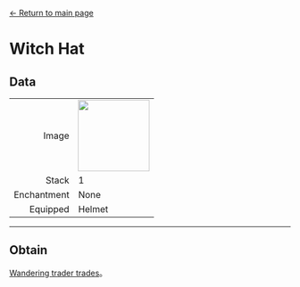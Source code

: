 [← Return to main page](../)
# Witch Hat

## Data
<table>
    <tr><td align="end">Image</td><td><img src="https://i.imgur.com/K5wTp0D.png" width="128"/></td></tr>
    <tr><td align="end">Stack</td><td>1</td></tr>
    <tr><td align="end">Enchantment</td><td>None</td></tr>
    <tr><td align="end">Equipped</td><td>Helmet</td></tr>
</table>

---

## Obtain
[Wandering trader trades](../feature/enhanced_wandering_trader.md)。
